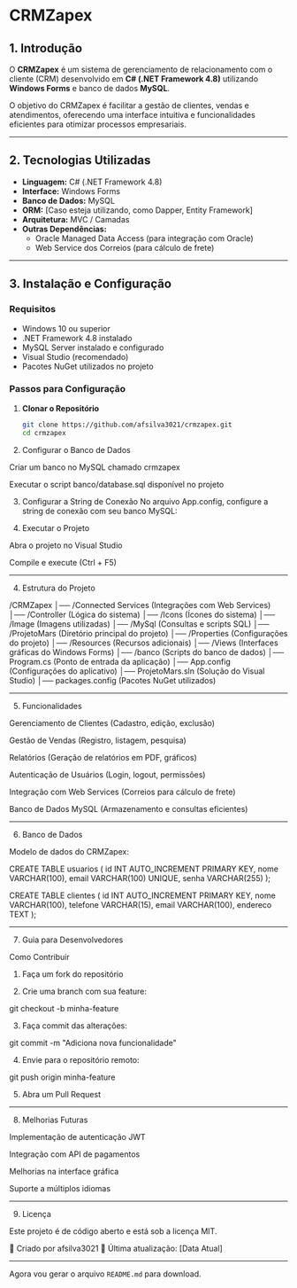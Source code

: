 # CRMZapex

## 1. Introdução
O **CRMZapex** é um sistema de gerenciamento de relacionamento com o cliente (CRM) desenvolvido em **C# (.NET Framework 4.8)** utilizando **Windows Forms** e banco de dados **MySQL**.  

O objetivo do CRMZapex é facilitar a gestão de clientes, vendas e atendimentos, oferecendo uma interface intuitiva e funcionalidades eficientes para otimizar processos empresariais.

---

## 2. Tecnologias Utilizadas
- **Linguagem:** C# (.NET Framework 4.8)
- **Interface:** Windows Forms
- **Banco de Dados:** MySQL
- **ORM:** [Caso esteja utilizando, como Dapper, Entity Framework]
- **Arquitetura:** MVC / Camadas
- **Outras Dependências:** 
  - Oracle Managed Data Access (para integração com Oracle)
  - Web Service dos Correios (para cálculo de frete)

---

## 3. Instalação e Configuração

### **Requisitos**
- Windows 10 ou superior
- .NET Framework 4.8 instalado
- MySQL Server instalado e configurado
- Visual Studio (recomendado)
- Pacotes NuGet utilizados no projeto

### **Passos para Configuração**
1. **Clonar o Repositório**
   ```sh
   git clone https://github.com/afsilva3021/crmzapex.git
   cd crmzapex

2. Configurar o Banco de Dados

Criar um banco no MySQL chamado crmzapex

Executar o script banco/database.sql disponível no projeto



3. Configurar a String de Conexão
No arquivo App.config, configure a string de conexão com seu banco MySQL:

<connectionStrings>
    <add name="MySqlConnection" 
         connectionString="Server=localhost;Database=crmzapex;User Id=root;Password=suasenha;"
         providerName="MySql.Data.MySqlClient" />
</connectionStrings>


4. Executar o Projeto

Abra o projeto no Visual Studio

Compile e execute (Ctrl + F5)





---

4. Estrutura do Projeto

/CRMZapex
│── /Connected Services (Integrações com Web Services)
│── /Controller (Lógica do sistema)
│── /Icons (Ícones do sistema)
│── /Image (Imagens utilizadas)
│── /MySql (Consultas e scripts SQL)
│── /ProjetoMars (Diretório principal do projeto)
│── /Properties (Configurações do projeto)
│── /Resources (Recursos adicionais)
│── /Views (Interfaces gráficas do Windows Forms)
│── /banco (Scripts do banco de dados)
│── Program.cs (Ponto de entrada da aplicação)
│── App.config (Configurações do aplicativo)
│── ProjetoMars.sln (Solução do Visual Studio)
│── packages.config (Pacotes NuGet utilizados)


---

5. Funcionalidades

Gerenciamento de Clientes (Cadastro, edição, exclusão)

Gestão de Vendas (Registro, listagem, pesquisa)

Relatórios (Geração de relatórios em PDF, gráficos)

Autenticação de Usuários (Login, logout, permissões)

Integração com Web Services (Correios para cálculo de frete)

Banco de Dados MySQL (Armazenamento e consultas eficientes)



---

6. Banco de Dados

Modelo de dados do CRMZapex:

CREATE TABLE usuarios (
    id INT AUTO_INCREMENT PRIMARY KEY,
    nome VARCHAR(100),
    email VARCHAR(100) UNIQUE,
    senha VARCHAR(255)
);

CREATE TABLE clientes (
    id INT AUTO_INCREMENT PRIMARY KEY,
    nome VARCHAR(100),
    telefone VARCHAR(15),
    email VARCHAR(100),
    endereco TEXT
);


---

7. Guia para Desenvolvedores

Como Contribuir

1. Faça um fork do repositório


2. Crie uma branch com sua feature:

git checkout -b minha-feature


3. Faça commit das alterações:

git commit -m "Adiciona nova funcionalidade"


4. Envie para o repositório remoto:

git push origin minha-feature


5. Abra um Pull Request




---

8. Melhorias Futuras

Implementação de autenticação JWT

Integração com API de pagamentos

Melhorias na interface gráfica

Suporte a múltiplos idiomas



---

9. Licença

Este projeto é de código aberto e está sob a licença MIT.

📌 Criado por afsilva3021
📅 Última atualização: [Data Atual]

---

Agora vou gerar o arquivo `README.md` para download.

